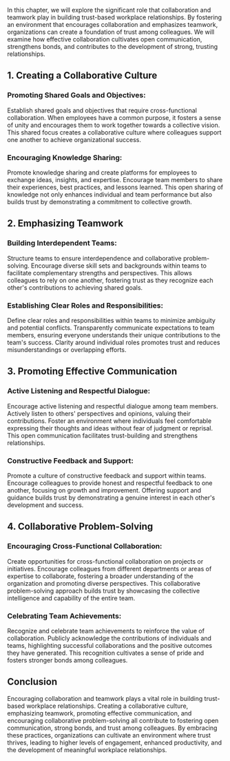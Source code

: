 
In this chapter, we will explore the significant role that collaboration and teamwork play in building trust-based workplace relationships. By fostering an environment that encourages collaboration and emphasizes teamwork, organizations can create a foundation of trust among colleagues. We will examine how effective collaboration cultivates open communication, strengthens bonds, and contributes to the development of strong, trusting relationships.

1\. Creating a Collaborative Culture
-----------------------------------

### Promoting Shared Goals and Objectives:

Establish shared goals and objectives that require cross-functional collaboration. When employees have a common purpose, it fosters a sense of unity and encourages them to work together towards a collective vision. This shared focus creates a collaborative culture where colleagues support one another to achieve organizational success.

### Encouraging Knowledge Sharing:

Promote knowledge sharing and create platforms for employees to exchange ideas, insights, and expertise. Encourage team members to share their experiences, best practices, and lessons learned. This open sharing of knowledge not only enhances individual and team performance but also builds trust by demonstrating a commitment to collective growth.

2\. Emphasizing Teamwork
-----------------------

### Building Interdependent Teams:

Structure teams to ensure interdependence and collaborative problem-solving. Encourage diverse skill sets and backgrounds within teams to facilitate complementary strengths and perspectives. This allows colleagues to rely on one another, fostering trust as they recognize each other's contributions to achieving shared goals.

### Establishing Clear Roles and Responsibilities:

Define clear roles and responsibilities within teams to minimize ambiguity and potential conflicts. Transparently communicate expectations to team members, ensuring everyone understands their unique contributions to the team's success. Clarity around individual roles promotes trust and reduces misunderstandings or overlapping efforts.

3\. Promoting Effective Communication
------------------------------------

### Active Listening and Respectful Dialogue:

Encourage active listening and respectful dialogue among team members. Actively listen to others' perspectives and opinions, valuing their contributions. Foster an environment where individuals feel comfortable expressing their thoughts and ideas without fear of judgment or reprisal. This open communication facilitates trust-building and strengthens relationships.

### Constructive Feedback and Support:

Promote a culture of constructive feedback and support within teams. Encourage colleagues to provide honest and respectful feedback to one another, focusing on growth and improvement. Offering support and guidance builds trust by demonstrating a genuine interest in each other's development and success.

4\. Collaborative Problem-Solving
--------------------------------

### Encouraging Cross-Functional Collaboration:

Create opportunities for cross-functional collaboration on projects or initiatives. Encourage colleagues from different departments or areas of expertise to collaborate, fostering a broader understanding of the organization and promoting diverse perspectives. This collaborative problem-solving approach builds trust by showcasing the collective intelligence and capability of the entire team.

### Celebrating Team Achievements:

Recognize and celebrate team achievements to reinforce the value of collaboration. Publicly acknowledge the contributions of individuals and teams, highlighting successful collaborations and the positive outcomes they have generated. This recognition cultivates a sense of pride and fosters stronger bonds among colleagues.

Conclusion
----------

Encouraging collaboration and teamwork plays a vital role in building trust-based workplace relationships. Creating a collaborative culture, emphasizing teamwork, promoting effective communication, and encouraging collaborative problem-solving all contribute to fostering open communication, strong bonds, and trust among colleagues. By embracing these practices, organizations can cultivate an environment where trust thrives, leading to higher levels of engagement, enhanced productivity, and the development of meaningful workplace relationships.
